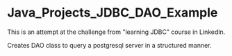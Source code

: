 # Java_Projects_JDBC_DAO_Example


This is an attempt at the challenge from "learning JDBC" course in Linkedln.

Creates DAO class to query a postgresql server in a structured manner.
